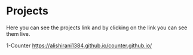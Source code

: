 # Projects

Here you can see the projects link and by clicking on the link you can see them live.

1-Counter
https://alishirani1384.github.io/counter.github.io/


